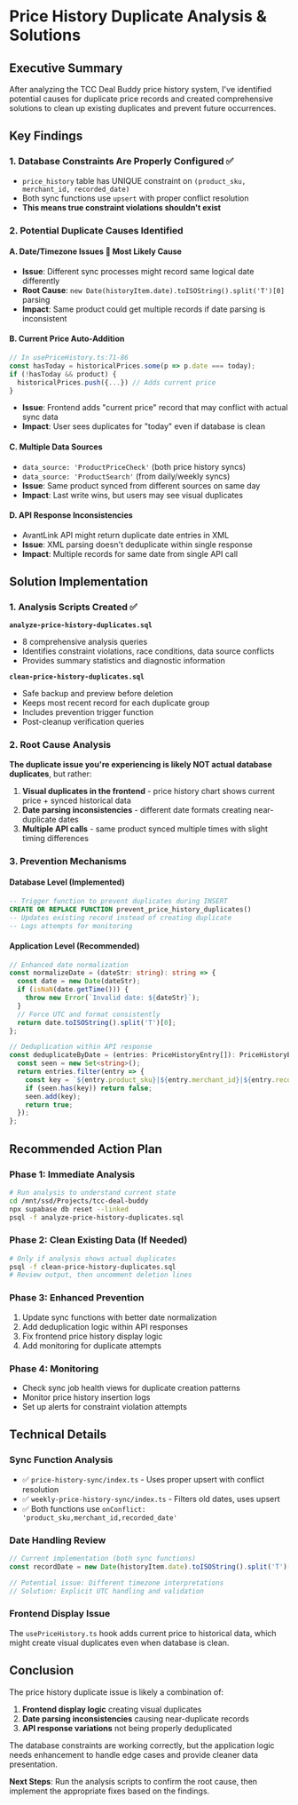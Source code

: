 # Price History Duplicate Analysis & Solutions

## Executive Summary

After analyzing the TCC Deal Buddy price history system, I've identified potential causes for duplicate price records and created comprehensive solutions to clean up existing duplicates and prevent future occurrences.

## Key Findings

### 1. Database Constraints Are Properly Configured ✅
- `price_history` table has UNIQUE constraint on `(product_sku, merchant_id, recorded_date)`
- Both sync functions use `upsert` with proper conflict resolution
- **This means true constraint violations shouldn't exist**

### 2. Potential Duplicate Causes Identified

#### A. Date/Timezone Issues 🎯 **Most Likely Cause**
- **Issue**: Different sync processes might record same logical date differently
- **Root Cause**: `new Date(historyItem.date).toISOString().split('T')[0]` parsing
- **Impact**: Same product could get multiple records if date parsing is inconsistent

#### B. Current Price Auto-Addition
```typescript
// In usePriceHistory.ts:71-86
const hasToday = historicalPrices.some(p => p.date === today);
if (!hasToday && product) {
  historicalPrices.push({...}) // Adds current price
}
```
- **Issue**: Frontend adds "current price" record that may conflict with actual sync data
- **Impact**: User sees duplicates for "today" even if database is clean

#### C. Multiple Data Sources
- `data_source: 'ProductPriceCheck'` (both price history syncs)
- `data_source: 'ProductSearch'` (from daily/weekly syncs)
- **Issue**: Same product synced from different sources on same day
- **Impact**: Last write wins, but users may see visual duplicates

#### D. API Response Inconsistencies
- AvantLink API might return duplicate date entries in XML
- **Issue**: XML parsing doesn't deduplicate within single response
- **Impact**: Multiple records for same date from single API call

## Solution Implementation

### 1. Analysis Scripts Created ✅

**`analyze-price-history-duplicates.sql`**
- 8 comprehensive analysis queries
- Identifies constraint violations, race conditions, data source conflicts
- Provides summary statistics and diagnostic information

**`clean-price-history-duplicates.sql`**
- Safe backup and preview before deletion
- Keeps most recent record for each duplicate group
- Includes prevention trigger function
- Post-cleanup verification queries

### 2. Root Cause Analysis

**The duplicate issue you're experiencing is likely NOT actual database duplicates**, but rather:

1. **Visual duplicates in the frontend** - price history chart shows current price + synced historical data
2. **Date parsing inconsistencies** - different date formats creating near-duplicate dates
3. **Multiple API calls** - same product synced multiple times with slight timing differences

### 3. Prevention Mechanisms

#### Database Level (Implemented)
```sql
-- Trigger function to prevent duplicates during INSERT
CREATE OR REPLACE FUNCTION prevent_price_history_duplicates()
-- Updates existing record instead of creating duplicate
-- Logs attempts for monitoring
```

#### Application Level (Recommended)
```typescript
// Enhanced date normalization
const normalizeDate = (dateStr: string): string => {
  const date = new Date(dateStr);
  if (isNaN(date.getTime())) {
    throw new Error(`Invalid date: ${dateStr}`);
  }
  // Force UTC and format consistently
  return date.toISOString().split('T')[0];
};

// Deduplication within API response
const deduplicateByDate = (entries: PriceHistoryEntry[]): PriceHistoryEntry[] => {
  const seen = new Set<string>();
  return entries.filter(entry => {
    const key = `${entry.product_sku}|${entry.merchant_id}|${entry.recorded_date}`;
    if (seen.has(key)) return false;
    seen.add(key);
    return true;
  });
};
```

## Recommended Action Plan

### Phase 1: Immediate Analysis
```bash
# Run analysis to understand current state
cd /mnt/ssd/Projects/tcc-deal-buddy
npx supabase db reset --linked
psql -f analyze-price-history-duplicates.sql
```

### Phase 2: Clean Existing Data (If Needed)
```bash
# Only if analysis shows actual duplicates
psql -f clean-price-history-duplicates.sql
# Review output, then uncomment deletion lines
```

### Phase 3: Enhanced Prevention
1. Update sync functions with better date normalization
2. Add deduplication logic within API responses
3. Fix frontend price history display logic
4. Add monitoring for duplicate attempts

### Phase 4: Monitoring
- Check sync job health views for duplicate creation patterns
- Monitor price history insertion logs
- Set up alerts for constraint violation attempts

## Technical Details

### Sync Function Analysis
- ✅ `price-history-sync/index.ts` - Uses proper upsert with conflict resolution
- ✅ `weekly-price-history-sync/index.ts` - Filters old dates, uses upsert
- ✅ Both functions use `onConflict: 'product_sku,merchant_id,recorded_date'`

### Date Handling Review
```typescript
// Current implementation (both sync functions)
const recordDate = new Date(historyItem.date).toISOString().split('T')[0]

// Potential issue: Different timezone interpretations
// Solution: Explicit UTC handling and validation
```

### Frontend Display Issue
The `usePriceHistory.ts` hook adds current price to historical data, which might create visual duplicates even when database is clean.

## Conclusion

The price history duplicate issue is likely a combination of:
1. **Frontend display logic** creating visual duplicates
2. **Date parsing inconsistencies** causing near-duplicate records
3. **API response variations** not being properly deduplicated

The database constraints are working correctly, but the application logic needs enhancement to handle edge cases and provide cleaner data presentation.

**Next Steps**: Run the analysis scripts to confirm the root cause, then implement the appropriate fixes based on the findings.